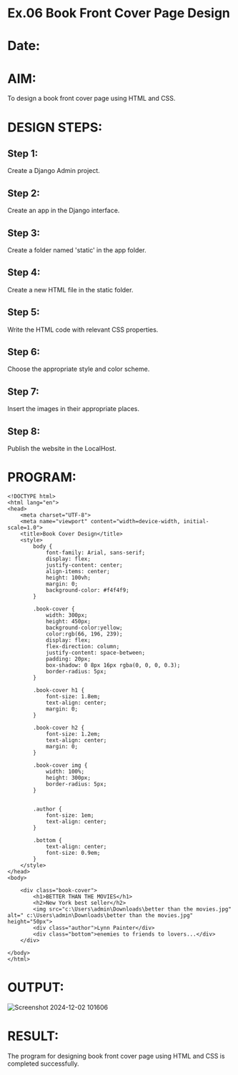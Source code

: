 # Ex.06 Book Front Cover Page Design
# Date:
# AIM:
To design a book front cover page using HTML and CSS.

# DESIGN STEPS:
## Step 1:
Create a Django Admin project.

## Step 2:
Create an app in the Django interface.

## Step 3:
Create a folder named 'static' in the app folder.

## Step 4:
Create a new HTML file in the static folder.

## Step 5:
Write the HTML code with relevant CSS properties.

## Step 6:
Choose the appropriate style and color scheme.

## Step 7:
Insert the images in their appropriate places.

## Step 8:
Publish the website in the LocalHost.

# PROGRAM:
```
<!DOCTYPE html>
<html lang="en">
<head>
    <meta charset="UTF-8">
    <meta name="viewport" content="width=device-width, initial-scale=1.0">
    <title>Book Cover Design</title>
    <style>
        body {
            font-family: Arial, sans-serif;
            display: flex;
            justify-content: center;
            align-items: center;
            height: 100vh;
            margin: 0;
            background-color: #f4f4f9;
        }

        .book-cover {
            width: 300px;
            height: 450px;
            background-color:yellow;
            color:rgb(66, 196, 239);
            display: flex;
            flex-direction: column;
            justify-content: space-between;
            padding: 20px;
            box-shadow: 0 8px 16px rgba(0, 0, 0, 0.3);
            border-radius: 5px;
        }

        .book-cover h1 {
            font-size: 1.8em;
            text-align: center;
            margin: 0;
        }

        .book-cover h2 {
            font-size: 1.2em;
            text-align: center;
            margin: 0;
        }

        .book-cover img {
            width: 100%;
            height: 300px;
            border-radius: 5px;
        }
        

        .author {
            font-size: 1em;
            text-align: center;
        }

        .bottom {
            text-align: center;
            font-size: 0.9em;
        }
    </style>
</head>
<body>

    <div class="book-cover">
        <h1>BETTER THAN THE MOVIES</h1>
        <h2>New York best seller</h2>
        <img src="c:\Users\admin\Downloads\better than the movies.jpg" alt=" c:\Users\admin\Downloads\better than the movies.jpg" height="50px">
        <div class="author">Lynn Painter</div>
        <div class="bottom">enemies to friends to lovers...</div>
    </div>

</body>
</html>
```
# OUTPUT:
![Screenshot 2024-12-02 101606](https://github.com/user-attachments/assets/bd004c63-b0ea-4bc3-b65b-33cf07435062)


# RESULT:
The program for designing book front cover page using HTML and CSS is completed successfully.
